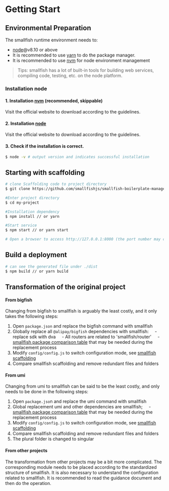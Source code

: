 # Getting Start

## Environmental Preparation

The smallfish runtime environment needs to:
- [node](https://nodejs.org/)@v8.10 or above
- It is recommended to use [yarn](https://yarnpkg.com/) to do the package manager.
- It is recommended to use [nvm](https://github.com/nvm-sh/nvm) for node environment management

> Tips: smallfish has a lot of built-in tools for building web services, compiling code, testing, etc. on the node platform.

### Installation node
#### 1. Installation [nvm](https://github.com/nvm-sh/nvm) (recommended, skippable)
Visit the official website to download according to the guidelines.

#### 2. Installation [node](https://nodejs.org/)
Visit the official website to download according to the guidelines.

#### 3. Check if the installation is correct.

```bash
$ node -v # output version and indicates successful installation
```

## Starting with scaffolding

```bash
# clone Scaffolding code to project directory
$ git clone https://github.com/smallfishjs/smallfish-boilerplate-management-system.git my-project

#Enter project directory
$ cd my-project

#Installation dependency
$ npm install // or yarn

#Start service
$ npm start // or yarn start

# Open a browser to access http://127.0.0.1:8000 (the port number may change according to the situation)
```

## Build a deployment

```bash
# can see the generated file under ./dist
$ npm build // or yarn build
```

## Transformation of the original project
#### From bigfish
Changing from bigfish to smallfish is arguably the least costly, and it only takes the following steps:
1. Open `package.json` and replace the bigfish command with smallfish
2. Globally replace all `@alipay/bigfish` dependencies with smallfish:
    - replace sdk with dva
    - All routers are related to 'smallfish/router'
    - [smallfish package comparison table](./config) that may be needed during the replacement process
3. Modify `config/config.js` to switch configuration mode, see [smallfish scaffolding](https://github.com/smallfishjs/smallfish-boilerplate-management-system/blob/master/config/config.js)
4. Compare smallfish scaffolding and remove redundant files and folders

#### From umi
Changing from umi to smallfish can be said to be the least costly, and only needs to be done in the following steps:
1. Open `package.jso`n and replace the umi command with smallfish
2. Global replacement umi and other dependencies are smallfish;
    - [smallfish package comparison table](./config) that may be needed during the replacement process
3. Modify `config/config.js` to switch configuration mode, see [smallfish scaffolding](https://github.com/smallfishjs/smallfish-boilerplate-management-system/blob/master/config/config.js)
4. Compare smallfish scaffolding and remove redundant files and folders
5. The plural folder is changed to singular

#### From other projects
The transformation from other projects may be a bit more complicated. The corresponding module needs to be placed according to the standardized structure of smallfish. It is also necessary to understand the configuration related to smallfish. It is recommended to read the guidance document and then do the operation.